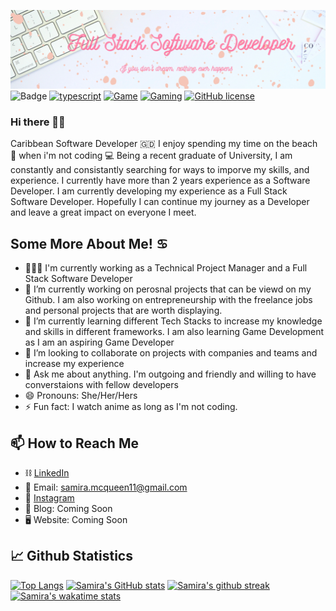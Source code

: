 ![Banner](assets/devBanner.png)
![Badge](https://komarev.com/ghpvc/?username=smcqueen-95&color=ff69b4) 
[![typescript](https://img.shields.io/badge/TypeScript-Fan-FF69B4.svg?logo=typescript&logoWidth=20)](https://github.com/smcqueen-95)
[![Game](https://img.shields.io/badge/Game%20Developer-Goal-ff69b4?style=flat&logo=unity)](https://github.com/smcqueen-95)
[![Gaming](https://img.shields.io/badge/Gaming-Fan-ff69b4)](https://github.com/smcqueen-95)
[![GitHub license](https://img.shields.io/github/license/smcqueen-95/smcqueen-95?color=ff69b4&label=License)](https://github.com/smcqueen-95/smcqueen-95)


### Hi there 👋🏽
Caribbean Software Developer 🇬🇩 I enjoy spending my time on the beach 🌊 when i'm not coding 💻
Being a recent graduate of University, I am constantly and consistantly searching for ways to imporve my skills, and experience. I currently have more than 2 years experience as a Software Developer. I am currently developing my experience as a Full Stack Software Developer. Hopefully I can continue my journey as a Developer and leave a great impact on everyone I meet. 

## Some More About Me! ♋️
- 👩🏽‍💻 I'm currently working as a Technical Project Manager and a Full Stack Software Developer
- 🔭 I’m currently working on perosnal projects that can be viewd on my Github. I am also working on entrepreneurship with the freelance jobs and personal projects that are worth displaying. 
- 🌱 I’m currently learning different Tech Stacks to increase my knowledge and skills in different frameworks. I am also learning Game Development as I am an aspiring Game Developer
- 👯 I’m looking to collaborate on projects with companies and teams and increase my experience 
- 💬 Ask me about anything. I'm outgoing and friendly and willing to have converstaions with fellow developers
- 😄 Pronouns: She/Her/Hers
- ⚡ Fun fact: I watch anime as long as I'm not coding.

## 📫 How to Reach Me
- ⛓️ [LinkedIn](https://www.linkedin.com/in/samira-mc-queen-1882431a7/)
- 📨 Email: samira.mcqueen11@gmail.com
- 🤖 [Instagram](https://www.instagram.com/euphoricrasta/)
- 📄 Blog: Coming Soon
- 🖥 Website: Coming Soon

## 📈 Github Statistics

[![Top Langs](https://github-readme-stats.vercel.app/api/top-langs/?username=smcqueen-95&layout=compact&theme=omni)](https://github.com/smcqueen-95/github-readme-stats)       [![Samira's GitHub stats](https://github-readme-stats.vercel.app/api?username=smcqueen-95&show_icons=true&theme=omni)](https://github.com/smcqueen-95/github-readme-stats)
[![Samira's github streak](https://github-readme-streak-stats.herokuapp.com/?user=Naereen&theme=omni)](https://github.com/smcqueen-95/github-readme-streak-stats)
[![Samira's wakatime stats](https://github-readme-stats.vercel.app/api/wakatime?username=wakeatime&theme=omni)](https://github.com/smcqueen-95/github-readme-stats)


